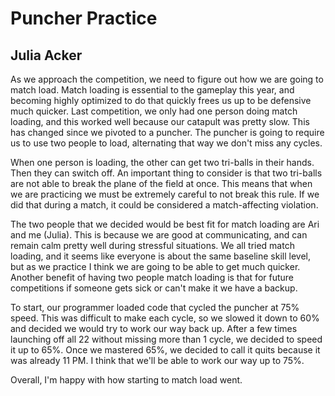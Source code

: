 # Puncher Practice
## Julia Acker

As we approach the competition, we need to figure out how we are going to match load. Match loading is essential to the gameplay this year, and becoming highly optimized to do that quickly frees us up to be defensive much quicker. Last competition, we only had one person doing match loading, and this worked well because our catapult was pretty slow. This has changed since we pivoted to a puncher. The puncher is going to require us to use two people to load, alternating that way we don't miss any cycles. 

When one person is loading, the other can get two tri-balls in their hands. Then they can switch off. An important thing to consider is that two tri-balls are not able to break the plane of the field at once. This means that when we are practicing we must be extremely careful to not break this rule. If we did that during a match, it could be considered a match-affecting violation. 

The two people that we decided would be best fit for match loading are Ari and me (Julia). This is because we are good at communicating, and can remain calm pretty well during stressful situations. We all tried match loading, and it seems like everyone is about the same baseline skill level, but as we practice I think we are going to be able to get much quicker. Another benefit of having two people match loading is that for future competitions if someone gets sick or can't make it we have a backup. 

To start, our programmer loaded code that cycled the puncher at 75% speed. This was difficult to make each cycle, so we slowed it down to 60% and decided we would try to work our way back up. After a few times launching off all 22 without missing more than 1 cycle, we decided to speed it up to 65%. Once we mastered 65%, we decided to call it quits because it was already 11 PM. I think that we'll be able to work our way up to 75%.

Overall, I'm happy with how starting to match load went. 